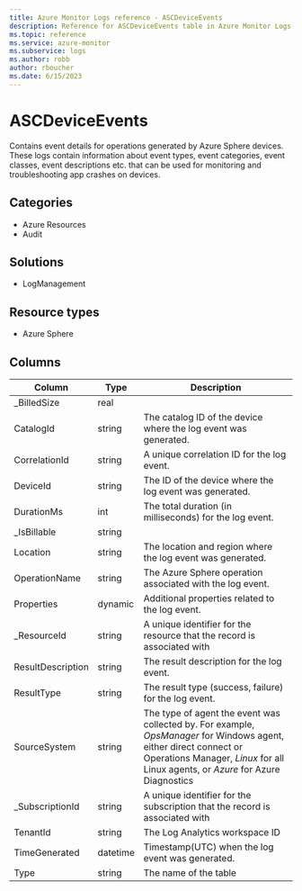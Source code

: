 ```yaml
---
title: Azure Monitor Logs reference - ASCDeviceEvents
description: Reference for ASCDeviceEvents table in Azure Monitor Logs.
ms.topic: reference
ms.service: azure-monitor
ms.subservice: logs
ms.author: robb
author: rboucher
ms.date: 6/15/2023
---
```


# ASCDeviceEvents

 Contains event details for operations generated by Azure Sphere devices. These logs contain information about event types, event categories, event classes, event descriptions etc. that can be used for monitoring and troubleshooting app crashes on devices.

## Categories

- Azure Resources
- Audit
## Solutions

- LogManagement
## Resource types

- Azure Sphere




## Columns

| Column | Type | Description |
| --- | --- | --- |
| _BilledSize | real |  |
| CatalogId | string | The catalog ID of the device where the log event was generated. |
| CorrelationId | string | A unique correlation ID for the log event. |
| DeviceId | string | The ID of the device where the log event was generated. |
| DurationMs | int | The total duration (in milliseconds) for the log event. |
| _IsBillable | string |  |
| Location | string | The location and region where the log event was generated. |
| OperationName | string | The Azure Sphere operation associated with the log event. |
| Properties | dynamic | Additional properties related to the log event. |
| _ResourceId | string | A unique identifier for the resource that the record is associated with |
| ResultDescription | string | The result description for the log event. |
| ResultType | string | The result type (success, failure) for the log event. |
| SourceSystem | string | The type of agent the event was collected by. For example, *OpsManager* for Windows agent, either direct connect or Operations Manager, *Linux* for all Linux agents, or *Azure* for Azure Diagnostics |
| _SubscriptionId | string | A unique identifier for the subscription that the record is associated with |
| TenantId | string | The Log Analytics workspace ID |
| TimeGenerated | datetime | Timestamp(UTC) when the log event was generated. |
| Type | string | The name of the table |
